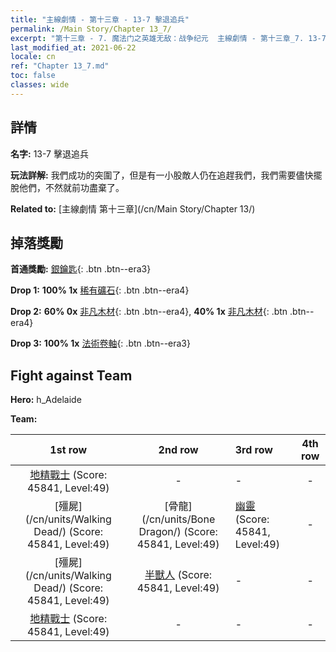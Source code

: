 ```yaml
---
title: "主線劇情 - 第十三章 - 13-7 擊退追兵"
permalink: /Main Story/Chapter 13_7/
excerpt: "第十三章 - 7. 魔法门之英雄无敌：战争纪元  主線劇情 - 第十三章_7. 13-7 擊退追兵"
last_modified_at: 2021-06-22
locale: cn
ref: "Chapter 13_7.md"
toc: false
classes: wide
---
```


## 詳情

 **名字:** 13-7 擊退追兵

 **玩法詳解:** 我們成功的突圍了，但是有一小股敵人仍在追趕我們，我們需要儘快擺脫他們，不然就前功盡棄了。

 **Related to:** [主線劇情 第十三章](/cn/Main Story/Chapter 13/)

## 掉落獎勵

 **首通獎勵:** [銀鑰匙](/cn/Items/con_693/){: .btn .btn--era3}

 **Drop 1:** **100% 1x** [稀有礦石](/cn/Items/mat_40/){: .btn .btn--era4}

 **Drop 2:** **60% 0x** [非凡木材](/cn/Items/mat_34/){: .btn .btn--era4}, **40% 1x** [非凡木材](/cn/Items/mat_34/){: .btn .btn--era4}

 **Drop 3:** **100% 1x** [法術卷軸](/cn/Items/con_694/){: .btn .btn--era3}


## Fight against Team
 **Hero:** h_Adelaide

 **Team:**


  | 1st row | 2nd row | 3rd row | 4th row |
  |:----:|:----:|:----|:----:|
  | [地精戰士](/cn/units/Goblin/) (Score: 45841, Level:49)  | - | - | - |
  | [殭屍](/cn/units/Walking Dead/) (Score: 45841, Level:49)  | [骨龍](/cn/units/Bone Dragon/) (Score: 45841, Level:49)  | [幽靈](/cn/units/Wight/) (Score: 45841, Level:49)  | - |
  | [殭屍](/cn/units/Walking Dead/) (Score: 45841, Level:49)  | [半獸人](/cn/units/Orc/) (Score: 45841, Level:49)  | - | - |
  | [地精戰士](/cn/units/Goblin/) (Score: 45841, Level:49)  | - | - | - |


